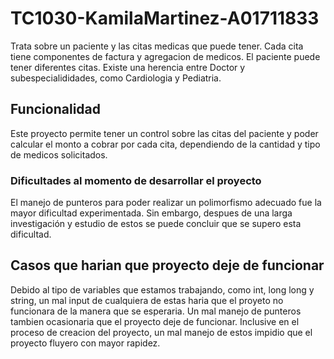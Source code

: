 # TC1030-KamilaMartinez-A01711833
Trata sobre un paciente y las citas medicas que puede tener. Cada cita tiene componentes de factura y  agregacion de medicos. El paciente puede tener diferentes citas. Existe una herencia entre Doctor y subespecialididades, como Cardiologia y Pediatria. 

## Funcionalidad
Este proyecto permite tener un control sobre las citas del paciente y poder calcular el monto a cobrar por cada cita, dependiendo de la cantidad y tipo de medicos solicitados. 

### Dificultades al momento de desarrollar el proyecto
El manejo de punteros para poder realizar un polimorfismo adecuado fue la mayor dificultad experimentada. Sin embargo, despues de una larga investigación y estudio de estos se puede concluir que se supero esta dificultad.

## Casos que harian que proyecto deje de funcionar
Debido al tipo de variables que estamos trabajando, como int, long long y string, un mal input de cualquiera de estas haria que el proyeto no funcionara de la manera que se esperaria. Un mal manejo de punteros tambien ocasionaria que el proyecto deje de funcionar. Inclusive en el proceso de creacion del proyecto, un mal manejo de estos impidio que el proyecto fluyero con mayor rapidez.

